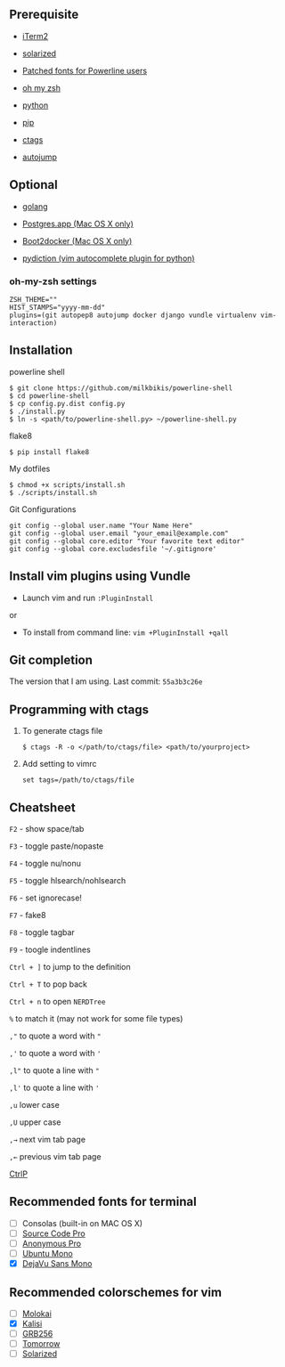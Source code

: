 ## Prerequisite

- [iTerm2](http://iterm2.com/)

- [solarized](http://ethanschoonover.com/solarized)

- [Patched fonts for Powerline users](https://github.com/powerline/fonts)

- [oh my zsh](http://ohmyz.sh/)

- [python](https://www.python.org/)

- [pip](https://pypi.python.org/pypi/pip)

- [ctags](http://ctags.sourceforge.net/)

- [autojump](https://github.com/joelthelion/autojump)

## Optional

- [golang](https://golang.org/)

- [Postgres.app (Mac OS X only)](http://postgresapp.com/)

- [Boot2docker (Mac OS X only)](https://github.com/boot2docker/boot2docker)

- [pydiction (vim autocomplete plugin for python)](https://github.com/rkulla/pydiction)

### oh-my-zsh settings

```
ZSH_THEME=""
HIST_STAMPS="yyyy-mm-dd"
plugins=(git autopep8 autojump docker django vundle virtualenv vim-interaction)
```

## Installation

powerline shell

```
$ git clone https://github.com/milkbikis/powerline-shell
$ cd powerline-shell
$ cp config.py.dist config.py
$ ./install.py
$ ln -s <path/to/powerline-shell.py> ~/powerline-shell.py
```

flake8

```
$ pip install flake8
```

My dotfiles

```
$ chmod +x scripts/install.sh
$ ./scripts/install.sh
```

Git Configurations

```
git config --global user.name "Your Name Here"
git config --global user.email "your_email@example.com"
git config --global core.editor "Your favorite text editor"
git config --global core.excludesfile '~/.gitignore'
```

## Install vim plugins using Vundle

* Launch vim and run `:PluginInstall`

or

* To install from command line: `vim +PluginInstall +qall`

## Git completion

The version that I am using. Last commit: `55a3b3c26e`

## Programming with ctags

1. To generate ctags file

    ```
    $ ctags -R -o </path/to/ctags/file> <path/to/yourproject>
    ```

2. Add setting to vimrc

    ```
    set tags=/path/to/ctags/file
    ```

## Cheatsheet

`F2` - show space/tab

`F3` - toggle paste/nopaste

`F4` - toggle nu/nonu

`F5` - toggle hlsearch/nohlsearch

`F6` - set ignorecase!

`F7` - fake8

`F8` - toggle tagbar

`F9` - toogle indentlines

`Ctrl + ]` to jump to the definition

`Ctrl + T` to pop back

`Ctrl + n` to open `NERDTree`

`%` to match it (may not work for some file types)

`,"` to quote a word with `"`

`,'` to quote a word with `'`

`,l"` to quote a line with `"`

`,l'` to quote a line with `'`

`,u` lower case

`,U` upper case

`,→` next vim tab page

`,←` previous vim tab page

[CtrlP](http://kien.github.io/ctrlp.vim/)

## Recommended fonts for terminal

- [ ] Consolas (built-in on MAC OS X)
- [ ] [Source Code Pro](https://github.com/adobe-fonts/source-code-pro)
- [ ] [Anonymous Pro](http://www.marksimonson.com/fonts/view/anonymous-pro)
- [ ] [Ubuntu Mono](http://font.ubuntu.com/)
- [x] [DejaVu Sans Mono](http://dejavu-fonts.org/wiki/Main_Page)

## Recommended colorschemes for vim

- [ ] [Molokai](https://github.com/tomasr/molokai)
- [x] [Kalisi](https://github.com/freeo/vim-kalisi)
- [ ] [GRB256](https://github.com/alindeman/grb256)
- [ ] [Tomorrow](https://github.com/chriskempson/tomorrow-theme)
- [ ] [Solarized](https://github.com/altercation/vim-colors-solarized)
